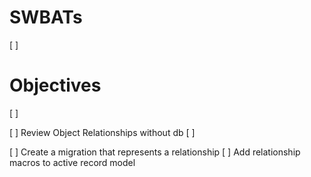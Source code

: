 # SWBATs

[ ] 

# Objectives

[ ] 

[ ] Review Object Relationships without db
    [ ] 


[ ] Create a migration that represents a relationship
[ ] Add relationship macros to active record model